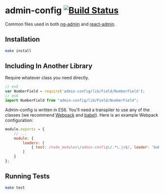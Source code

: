 # admin-config [![Build Status](https://travis-ci.org/marmelab/admin-config.svg?branch=master)](https://travis-ci.org/marmelab/admin-config)

Common files used in both [ng-admin](https://github.com/marmelab/ng-admin) and [react-admin](https://github.com/marmelab/react-admin).

## Installation

```sh
make install
```

## Including In Another Library

Require whatever class you need directly.

```js
// es5
var NumberField = require('admin-config/lib/Field/NumberField');
// es6
import NumberField from "admin-config/lib/Field/NumberField";
```

Admin-config is written in ES6. You'll need a transpiler to use any of the classes (we recommend [Webpack](http://webpack.github.io/) and [babel](https://babeljs.io/)). Here is an example Webpack configuration:

```js
module.exports = {
    // ...
    module: {
        loaders: [
            { test: /node_modules\/admin-config\/.*\.js$/, loader: 'babel' }
        ]
    }
};
```

## Running Tests

```sh
make test
```
